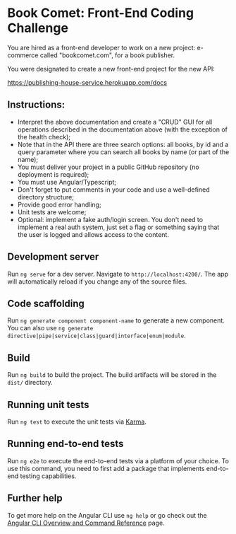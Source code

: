 # Book Comet: Front-End Coding Challenge

You are hired as a front-end developer to work on a new project: e-commerce called "bookcomet.com", for a book publisher.

You were designated to create a new front-end project for the new API:

https://publishing-house-service.herokuapp.com/docs

## Instructions:
* Interpret the above documentation and create a "CRUD" GUI for all operations described in the documentation above (with the exception of the health check);
* Note that in the API there are three search options: all books, by id and a query parameter where you can search all books by name (or part of the name);
* You must deliver your project in a public GitHub repository (no deployment is required);
* You must use Angular/Typescript;
* Don't forget to put comments in your code and use a well-defined directory structure;
* Provide good error handling;
* Unit tests are welcome;
* Optional: implement a fake auth/login screen. You don't need to implement a real auth system, just set a flag or something saying that the user is logged and allows access to the content.

## Development server

Run `ng serve` for a dev server. Navigate to `http://localhost:4200/`. The app will automatically reload if you change any of the source files.

## Code scaffolding

Run `ng generate component component-name` to generate a new component. You can also use `ng generate directive|pipe|service|class|guard|interface|enum|module`.

## Build

Run `ng build` to build the project. The build artifacts will be stored in the `dist/` directory.

## Running unit tests

Run `ng test` to execute the unit tests via [Karma](https://karma-runner.github.io).

## Running end-to-end tests

Run `ng e2e` to execute the end-to-end tests via a platform of your choice. To use this command, you need to first add a package that implements end-to-end testing capabilities.

## Further help

To get more help on the Angular CLI use `ng help` or go check out the [Angular CLI Overview and Command Reference](https://angular.io/cli) page.
